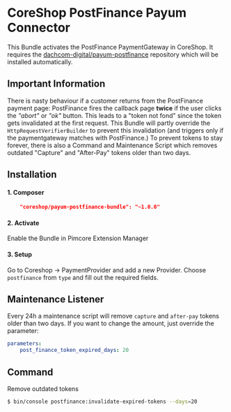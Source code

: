 # CoreShop PostFinance Payum Connector
This Bundle activates the PostFinance PaymentGateway in CoreShop.
It requires the [dachcom-digital/payum-postfinance](https://github.com/dachcom-digital/payum-postfinance) repository which will be installed automatically.

## Important Information
There is nasty behaviour if a customer returns from the PostFinance payment page: PostFinance fires the callback page **twice** if the user clicks the *"abort"* or *"ok"* button. This leads to a "token not fond" since the token gets invalidated at the first request.
This Bundle will partly override the `HttpRequestVerifierBuilder` to prevent this invalidation (and triggers only if the paymentgateway matches with PostFinance.)
To prevent tokens to stay forever, there is also a Command and Maintenance Script which removes outdated "Capture" and "After-Pay" tokens older than two days.

## Installation

#### 1. Composer
```json
    "coreshop/payum-postfinance-bundle": "~1.0.0"
```

#### 2. Activate
Enable the Bundle in Pimcore Extension Manager

#### 3. Setup
Go to Coreshop -> PaymentProvider and add a new Provider. Choose `postfinance` from `type` and fill out the required fields.

## Maintenance Listener
Every 24h a maintenance script will remove `capture` and `after-pay` tokens older than two days.
If you want to change the amount, just override the parameter:

```yml
parameters:
    post_finance_token_expired_days: 20
```

## Command
Remove outdated tokens
```bash
$ bin/console postfinance:invalidate-expired-tokens --days=20
```